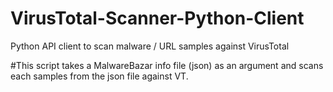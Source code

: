 # VirusTotal-Scanner-Python-Client
Python API client to scan malware / URL samples against VirusTotal

#This script takes a MalwareBazar info file (json) as an argument and scans each samples from the json file against VT.
